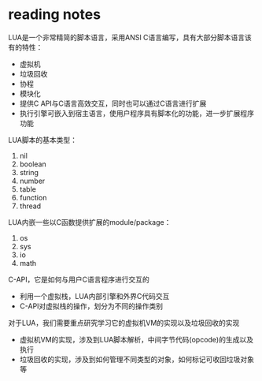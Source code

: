 # reading notes

LUA是一个非常精简的脚本语言，采用ANSI C语言编写，具有大部分脚本语言该有的特性：
* 虚拟机
* 垃圾回收
* 协程
* 模块化
* 提供C API与C语言高效交互，同时也可以通过C语言进行扩展
* 执行引擎可嵌入到宿主语言，使用户程序具有脚本化的功能，进一步扩展程序功能

LUA脚本的基本类型：
1. nil
2. boolean
3. string
4. number
5. table
6. function
7. thread

LUA内嵌一些以C函数提供扩展的module/package：
1. os
2. sys
3. io
4. math

C-API，它是如何与用户C语言程序进行交互的
* 利用一个虚拟栈，LUA内部引擎和外界C代码交互
* C-API对虚拟栈的操作，划分为不同的操作类别

对于LUA，我们需要重点研究学习它的虚拟机VM的实现以及垃圾回收的实现
* 虚拟机VM的实现，涉及到LUA脚本解析，中间字节代码(opcode)的生成以及执行
* 垃圾回收的实现，涉及到如何管理不同类型的对象，如何标记可收回垃圾对象等
